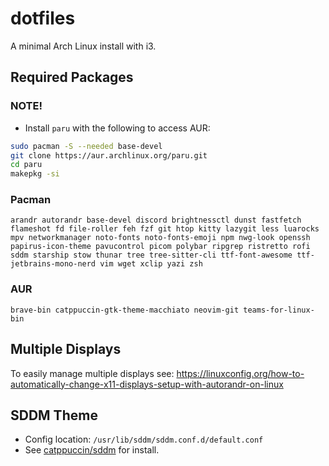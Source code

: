 # dotfiles
A minimal Arch Linux install with i3.

## Required Packages
### NOTE!
- Install `paru` with the following to access AUR:
```sh
sudo pacman -S --needed base-devel
git clone https://aur.archlinux.org/paru.git
cd paru
makepkg -si
```
### Pacman
```
arandr autorandr base-devel discord brightnessctl dunst fastfetch flameshot fd file-roller feh fzf git htop kitty lazygit less luarocks mpv networkmanager noto-fonts noto-fonts-emoji npm nwg-look openssh papirus-icon-theme pavucontrol picom polybar ripgrep ristretto rofi sddm starship stow thunar tree tree-sitter-cli ttf-font-awesome ttf-jetbrains-mono-nerd vim wget xclip yazi zsh
```
### AUR
```
brave-bin catppuccin-gtk-theme-macchiato neovim-git teams-for-linux-bin
```
## Multiple Displays
To easily manage multiple displays see:
https://linuxconfig.org/how-to-automatically-change-x11-displays-setup-with-autorandr-on-linux

## SDDM Theme
- Config location: `/usr/lib/sddm/sddm.conf.d/default.conf`
- See [catppuccin/sddm](https://github.com/catppuccin/sddm) for install. 
